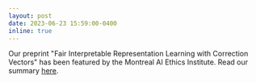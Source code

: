```yaml
---
layout: post
date: 2023-06-23 15:59:00-0400
inline: true
---
```


Our preprint "Fair Interpretable Representation Learning with Correction Vectors" has been featured by the Montreal AI Ethics Institute. Read our summary [here](https://montrealethics.ai/fair-interpretable-representation-learning-with-correction-vectors/).
